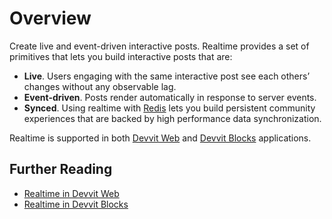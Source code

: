 # Overview

Create live and event-driven interactive posts. Realtime provides a set of primitives that lets you build interactive posts that are:

- **Live**. Users engaging with the same interactive post see each others’ changes without any observable lag.
- **Event-driven**. Posts render automatically in response to server events.
- **Synced**. Using realtime with [Redis](../server/redis.mdx) lets you build persistent community experiences that are backed by high performance data synchronization.

Realtime is supported in both [Devvit Web](../devvit-web/devvit_web_overview.mdx) and [Devvit Blocks](../blocks/overview.md) applications.

## Further Reading

- [Realtime in Devvit Web](./devvit-web.md)
- [Realtime in Devvit Blocks](./devvit-blocks.md)
